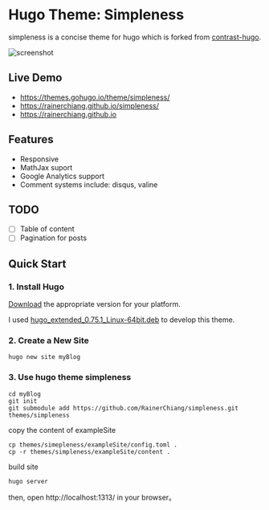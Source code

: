# Hugo Theme: Simpleness

simpleness is a concise theme for hugo which is forked from [contrast-hugo](https://github.com/niklasbuschmann/contrast-hugo).

![screenshot](https://raw.githubusercontent.com/RainerChiang/simpleness/master/images/screenshot.png)

## Live Demo

- https://themes.gohugo.io/theme/simpleness/
- https://rainerchiang.github.io/simpleness/
- https://rainerchiang.github.io

## Features

- Responsive
- MathJax suport
- Google Analytics support
- Comment systems include: disqus, valine

## TODO

- [ ] Table of content
- [ ] Pagination for posts

## Quick Start

### 1. Install Hugo

[Download](https://github.com/gohugoio/hugo/releases) the appropriate version for your platform. 

I used [hugo_extended_0.75.1_Linux-64bit.deb](https://github.com/gohugoio/hugo/releases/download/v0.75.1/hugo_extended_0.75.1_Linux-64bit.deb) to develop this theme.

### 2. Create a New Site

```shell
hugo new site myBlog
```

### 3. Use hugo theme simpleness

```shell
cd myBlog
git init
git submodule add https://github.com/RainerChiang/simpleness.git themes/simpleness
```

copy the content of exampleSite

```shell
cp themes/simepleness/exampleSite/config.toml .
cp -r themes/simpleness/exampleSite/content .
```

build site

```shell
hugo server
```

then, open http://localhost:1313/ in your browser。
